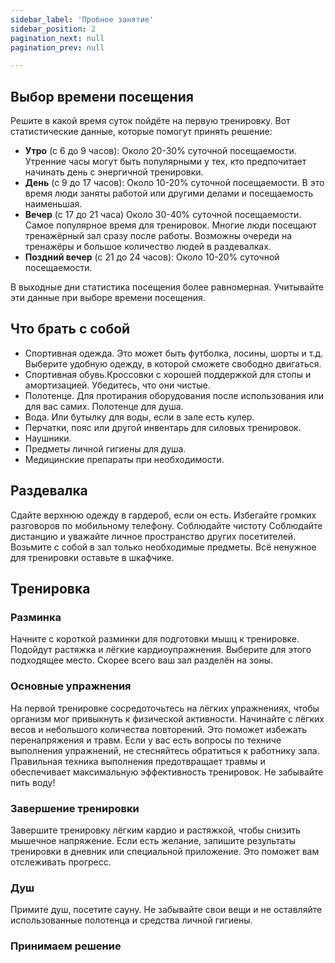 ```yaml
---
sidebar_label: 'Пробное занятие'
sidebar_position: 2
pagination_next: null
pagination_prev: null

---
```


## Выбор времени посещения
Решите в какой время суток пойдёте на первую тренировку. Вот статистические данные, которые помогут принять решение:
* **Утро** (с 6 до 9 часов): Около 20-30% суточной посещаемости. Утренние часы могут быть популярными у тех, кто предпочитает начинать день с энергичной тренировки.
* **День** (с 9 до 17 часов): Около 10-20% суточной посещаемости. В это время люди заняты работой или другими делами и посещаемость наименьшая.
* **Вечер** (с 17 до 21 часа) Около 30-40% суточной посещаемости. Самое популярное время для тренировок. Многие люди посещают тренажёрный зал сразу после работы. Возможны очереди на тренажёры и большое количество людей в раздевалках.
* **Поздний вечер** (с 21 до 24 часов): Около 10-20% суточной посещаемости. 

В выходные дни статистика посещения более равномерная.
Учитывайте эти данные при выборе времени посещения. 

## Что брать с собой
* Спортивная одежда. Это может быть футболка, лосины, шорты и т.д. Выберите удобную одежду, в которой сможете свободно двигаться.
* Спортивная обувь.Кроссовки с хорошей поддержкой для стопы и амортизацией. Убедитесь, что они чистые.
* Полотенце. Для протирания оборудования после использования или для вас самих. Полотенце для душа.
* Вода. Или бутылку для воды, если в зале есть кулер.
* Перчатки, пояс или другой инвентарь для силовых тренировок.
* Наушники. 
* Предметы личной гигиены для душа.
* Медицинские препараты при необходимости.

## Раздевалка
Сдайте верхнюю одежду в гардероб, если он есть.
Избегайте громких разговоров по мобильному телефону.
Соблюдайте чистоту
Соблюдайте дистанцию и уважайте личное пространство других посетителей.
Возьмите с собой в зал только необходимые предметы. Всё ненужное для тренировки оставьте в шкафчике. 

## Тренировка
### Разминка
Начните с короткой разминки для подготовки мышц к тренировке. Подойдут растяжка
и лёгкие кардиоупражнения. Выберите для этого подходящее место. Скорее всего ваш зал разделён на зоны.

### Основные упражнения
На первой тренировке сосредоточьтесь на лёгких упражнениях, чтобы организм мог привыкнуть к физической активности. 
Начинайте с лёгких весов и небольшого количества повторений. Это поможет избежать перенапряжения и травм.
Если у вас есть вопросы по техниче выполнения упражнений, не стесняйтесь обратиться к работнику зала. Правильная техника выполнения предотвращает травмы и обеспечивает максимальную эффективность тренировок.
Не забывайте пить воду!

### Завершение тренировки
Завершите тренировку лёгким кардио и растяжкой, чтобы снизить мышечное напряжение.
Если есть желание, запишите результаты тренировки в дневник или специальной приложение. Это поможет вам отслеживать прогресс.

### Душ
Примите душ, посетите сауну.
Не забывайте свои вещи и не оставляйте использованные полотенца и средства личной гигиены.

### Принимаем решение

